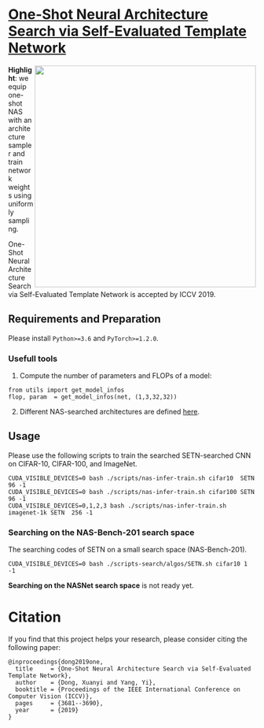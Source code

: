 # [One-Shot Neural Architecture Search via Self-Evaluated Template Network](https://arxiv.org/abs/1910.05733)

<img align="right" src="https://d-x-y.github.com/resources/paper-icon/ICCV-2019-SETN.png" width="450">

<strong>Highlight</strong>: we equip one-shot NAS with an architecture sampler and train network weights using uniformly sampling.

One-Shot Neural Architecture Search via Self-Evaluated Template Network is accepted by ICCV 2019.


## Requirements and Preparation

Please install `Python>=3.6` and `PyTorch>=1.2.0`.

### Usefull tools
1. Compute the number of parameters and FLOPs of a model:
```
from utils import get_model_infos
flop, param  = get_model_infos(net, (1,3,32,32))
```

2. Different NAS-searched architectures are defined [here](https://github.com/D-X-Y/AutoDL-Projects/blob/main/lib/nas_infer_model/DXYs/genotypes.py).


## Usage

Please use the following scripts to train the searched SETN-searched CNN on CIFAR-10, CIFAR-100, and ImageNet.
```
CUDA_VISIBLE_DEVICES=0 bash ./scripts/nas-infer-train.sh cifar10  SETN 96 -1
CUDA_VISIBLE_DEVICES=0 bash ./scripts/nas-infer-train.sh cifar100 SETN 96 -1
CUDA_VISIBLE_DEVICES=0,1,2,3 bash ./scripts/nas-infer-train.sh imagenet-1k SETN  256 -1
```

### Searching on the NAS-Bench-201 search space
The searching codes of SETN on a small search space (NAS-Bench-201).
```
CUDA_VISIBLE_DEVICES=0 bash ./scripts-search/algos/SETN.sh cifar10 1 -1
```

**Searching on the NASNet search space** is not ready yet.


# Citation

If you find that this project helps your research, please consider citing the following paper:
```
@inproceedings{dong2019one,
  title     = {One-Shot Neural Architecture Search via Self-Evaluated Template Network},
  author    = {Dong, Xuanyi and Yang, Yi},
  booktitle = {Proceedings of the IEEE International Conference on Computer Vision (ICCV)},
  pages     = {3681--3690},
  year      = {2019}
}
```
